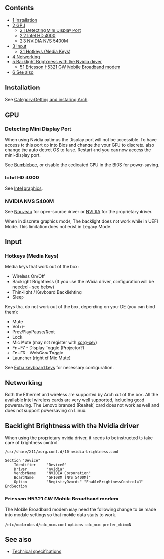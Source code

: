 ## Contents

*   [1 Installation](#Installation)
*   [2 GPU](#GPU)
    *   [2.1 Detecting Mini Display Port](#Detecting_Mini_Display_Port)
    *   [2.2 Intel HD 4000](#Intel_HD_4000)
    *   [2.3 NVIDIA NVS 5400M](#NVIDIA_NVS_5400M)
*   [3 Input](#Input)
    *   [3.1 Hotkeys (Media Keys)](#Hotkeys_.28Media_Keys.29)
*   [4 Networking](#Networking)
*   [5 Backlight Brightness with the Nvidia driver](#Backlight_Brightness_with_the_Nvidia_driver)
    *   [5.1 Ericsson H5321 GW Mobile Broadband modem](#Ericsson_H5321_GW_Mobile_Broadband_modem)
*   [6 See also](#See_also)

## Installation

See [Category:Getting and installing Arch](/index.php/Category:Getting_and_installing_Arch "Category:Getting and installing Arch").

## GPU

### Detecting Mini Display Port

When using Nvidia optimus the Display port will not be accessible. To have access to this port go into Bios and change the your GPU to discrete, also change the auto detect OS to false. Restart and you can now access the mini-display port.

See [Bumblebee](/index.php/Bumblebee "Bumblebee"), or disable the dedicated GPU in the BIOS for power-saving.

### Intel HD 4000

See [Intel graphics](/index.php/Intel_graphics "Intel graphics").

### NVIDIA NVS 5400M

See [Nouveau](/index.php/Nouveau "Nouveau") for open-source driver or [NVIDIA](/index.php/NVIDIA "NVIDIA") for the proprietary driver.

When in discrete graphics mode, The backlight does not work while in UEFI Mode. This limitation does not exist in Legacy Mode.

## Input

### Hotkeys (Media Keys)

Media keys that work out of the box:

*   Wireless On/Off
*   Backlight Brightness (If you use the nVidia driver, configuration will be needed - see below)
*   Thinklight / Keyboard Backlighting
*   Sleep

Keys that do not work out of the box, depending on your DE (you can bind them):

*   Mute
*   Vol+/-
*   Prev/PlayPause/Next
*   Lock
*   Mic Mute (may not register with [xorg-xev](https://www.archlinux.org/packages/?name=xorg-xev))
*   Fn+F7 - Display Toggle (Projector?)
*   Fn+F6 - WebCam Toggle
*   Launcher (right of Mic Mute)

See [Extra keyboard keys](/index.php/Extra_keyboard_keys "Extra keyboard keys") for necessary configuration.

## Networking

Both the Ethernet and wireless are supported by Arch out of the box. All the available Intel wireless cards are very well supported, including good powersaving. The Lenovo branded (Realtek) card does not work as well and does not support powersaving on Linux.

## Backlight Brightness with the Nvidia driver

When using the proprietary nvidia driver, it needs to be instructed to take care of brightness control.

 `/usr/share/X11/xorg.conf.d/10-nvidia-brightness.conf` 
```
Section "Device"
    Identifier     "Device0"
    Driver         "nvidia"
    VendorName     "NVIDIA Corporation"
    BoardName      "GF108M [NVS 5400M]"
    Option         "RegistryDwords" "EnableBrightnessControl=1"
EndSection
```

### Ericsson H5321 GW Mobile Broadband modem

The Mobile Broadband modem may need the following change to be made into module settings so that mobile data starts to work.

 `/etc/modprobe.d/cdc_ncm.conf`  `options cdc_ncm prefer_mbim=N` 

## See also

*   [Technical specifications](https://www.lenovo.com/products/us/tech-specs/laptop/thinkpad/t-series/t530/)